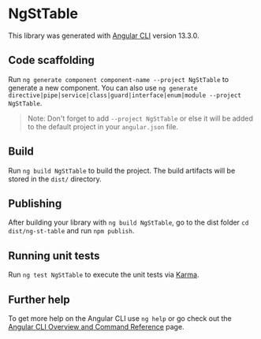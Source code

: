 # NgStTable

This library was generated with [Angular CLI](https://github.com/angular/angular-cli) version 13.3.0.

## Code scaffolding

Run `ng generate component component-name --project NgStTable` to generate a new component. You can also use `ng generate directive|pipe|service|class|guard|interface|enum|module --project NgStTable`.
> Note: Don't forget to add `--project NgStTable` or else it will be added to the default project in your `angular.json` file. 

## Build

Run `ng build NgStTable` to build the project. The build artifacts will be stored in the `dist/` directory.

## Publishing

After building your library with `ng build NgStTable`, go to the dist folder `cd dist/ng-st-table` and run `npm publish`.

## Running unit tests

Run `ng test NgStTable` to execute the unit tests via [Karma](https://karma-runner.github.io).

## Further help

To get more help on the Angular CLI use `ng help` or go check out the [Angular CLI Overview and Command Reference](https://angular.io/cli) page.
